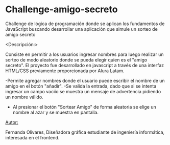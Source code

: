 # Challenge-amigo-secreto
Challenge de lógica de programación donde se aplican los fundamentos de JavaScript buscando desarrollar una aplicación que simule un sorteo de amigo secreto

<Descripción:>

Consiste en permitir a los usuarios ingresar nombres para luego realizar un sorteo de modo aleatorio donde se pueda elegir quien es el "amigo secreto". El proyecto fue desarrollado en javascript a través de una interfaz HTML/CSS previamente proporcionada por Alura Latam.

<Funcionalidades>
  
-Permite agregar nombres donde el usuario puede escribir el nombre de un amigo en el botón "añadir".
-Se valida la entrada, dado que si se intenta ingresar un campo vaciío se muestra un mensaje de advertencia pidiendo un nombre válido.
- Al presionar el botón "Sortear Amigo" de forma aleatoria se elige un nombre al azar y se muestra en pantalla.


<Autor:>

Fernanda Olivares, Diseñadora gráfica estudiante de ingeniería informática,
interesada en el frontend.
